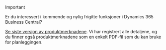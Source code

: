 > [!IMPORTANT]
>
> Er du interessert i kommende og nylig frigitte funksjoner i Dynamics 365 Business Central?
>
> [Se siste versjon av produktmerknadene](/business-applications-release-notes/october18/dynamics365-business-central/). Vi har registrert alle detaljene, og du finner også produktmerknadene som en enkelt PDF-fil som du kan bruke for planleggingen.  
